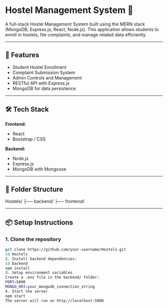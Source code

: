 # Hostel Management System 🏢

A full-stack Hostel Management System built using the MERN stack (MongoDB, Express.js, React, Node.js). This application allows students to enroll in hostels, file complaints, and manage related data efficiently.

---

## 🚀 Features

- Student Hostel Enrollment
- Complaint Submission System
- Admin Controls and Management
- RESTful API with Express.js
- MongoDB for data persistence

---

## 🛠️ Tech Stack

**Frontend:**
- React
- Bootstrap / CSS

**Backend:**
- Node.js
- Express.js
- MongoDB with Mongoose

---

## 📁 Folder Structure

Hostels/
├── backend/ 
├── frontend/ 

---

## 📦 Setup Instructions

### 1. Clone the repository

```bash
git clone https://github.com/your-username/Hostels.git
cd Hostels
2. Install backend dependencies:
cd backend
npm install
3. Setup environment variables
Create a .env file in the backend/ folder:
PORT=5000
MONGO_URI=your_mongodb_connection_string
4. Start the server
npm start
The server will run on http://localhost:5000
